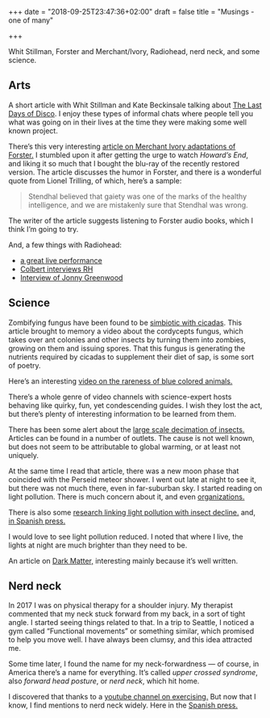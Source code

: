 +++
date = "2018-09-25T23:47:36+02:00"
draft = false
title = "Musings - one of many"

+++

Whit Stillman, Forster and Merchant/Ivory, Radiohead, nerd neck,
and some science.

## Arts

A short article with Whit Stillman and Kate Beckinsale talking about
[The Last Days of Disco](https://www.theguardian.com/film/2018/jul/10/how-we-made-the-last-days-of-disco-whit-stillman-kate-beckinsale).
I enjoy these types of informal chats where people tell you what was going
on in their lives at the time they were making some well known project.

There’s this very interesting
[article on Merchant Ivory adaptations of Forster.](https://www.newyorker.com/culture/culture-desk/watch-howards-end-then-read-it)
I stumbled upon it after getting the urge to watch *Howard’s End*, and
liking it so much that I bought the blu-ray of the recently restored version.
The article discusses the humor in Forster, and there is a wonderful quote
from Lionel Trilling, of which, here’s a sample:

> Stendhal believed that gaiety was one of the marks of the healthy
> intelligence, and we are mistakenly sure that Stendhal was wrong.

The writer of the article suggests listening to Forster audio books, which
I think I’m going to try.

And, a few things with Radiohead:

* [a great live performance](https://www.youtube.com/watch?v=-4hZt--0Yno)
* [Colbert interviews RH](https://www.youtube.com/watch?v=XHcIAZWbKcQ)
* [Interview of Jonny Greenwood](https://adam-buxton.co.uk/podcasts/ep22-jonny-greenwood)

## Science

Zombifying fungus have been found to be [simbiotic with cicadas](https://www.theatlantic.com/science/archive/2018/06/how-to-tame-a-zombie-fungus/562544/).
This article brought to memory a video about
the cordycepts fungus, which takes over ant colonies and other insects by
turning them into zombies, growing on them and issuing spores.
That this fungus is generating the nutrients required by cicadas to supplement
their diet of sap, is some sort of poetry.

Here’s an interesting [video on the rareness of blue colored animals.](https://www.youtube.com/watch?v=3g246c6Bv58)

There’s a whole genre of video channels with science-expert hosts behaving like
quirky, fun, yet condescending guides. I wish they lost the act, but
there’s plenty of interesting information to be learned from them.

There has been some alert about the [large scale decimation of insects.](https://www.theguardian.com/environment/2018/jun/17/where-have-insects-gone-climate-change-population-decline)
Articles can be found in a number of outlets. The cause is not well known, but
does not seem to be attributable to global warming, or at least not uniquely.

At the same time I read that article, there was a new moon phase that coincided
with the Perseid meteor shower. I went out late at night to see it,
but there was not much
there, even in far-suburban sky. I started reading on light pollution. There
is much concern about it, and even [organizations.](https://darksky.org)

There is also some [research linking light pollution with insect decline.](https://darksky.org/drastic-insect-decline-linked-to-artificial-light/)
and, [in Spanish press.](https://elpais.com/elpais/2017/09/14/buenavida/1505399513_466142.html?rel=mas)

I would love to see light pollution reduced. I noted that where I live, the
lights at night are much brighter than they need to be.

An article on [Dark Matter,](https://www.newyorker.com/tech/elements/dark-matter-gets-its-day)
interesting mainly because it’s well written.

## Nerd neck

In 2017 I was on physical therapy for a shoulder injury. My therapist commented
that my neck stuck forward from my back, in a sort of tight angle.
I started seeing things related to that. In a trip to Seattle, I noticed a gym
called “Functional movements” or something similar, which promised to help you
move well. I have always been clumsy, and this idea attracted me.

Some time later, I found the name for my neck-forwardness — of course, in America there’s a name for everything. It’s called *upper crossed syndrome*,
also *forward head posture*, or *nerd neck*, which hit home.

I discovered that thanks to a [youtube channel on exercising.](https://www.youtube.com/watch?v=oLwTC-lAJws)
But now that I know, I find mentions to nerd neck widely. Here in the [Spanish
press.](https://elpais.com/elpais/2018/05/09/buenavida/1525865462_923338.html)
